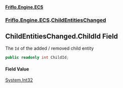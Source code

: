 #### [Friflo.Engine.ECS](index.md 'index')
### [Friflo.Engine.ECS](Friflo.Engine.ECS.md 'Friflo.Engine.ECS').[ChildEntitiesChanged](ChildEntitiesChanged.md 'Friflo.Engine.ECS.ChildEntitiesChanged')

## ChildEntitiesChanged.ChildId Field

The `Id` of the added / removed child entity

```csharp
public readonly int ChildId;
```

#### Field Value
[System.Int32](https://docs.microsoft.com/en-us/dotnet/api/System.Int32 'System.Int32')